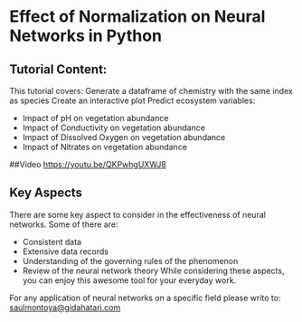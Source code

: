 # Effect of Normalization on Neural Networks in Python

## Tutorial Content:
This tutorial covers:
Generate a dataframe of chemistry with the same index as species
Create an interactive plot
Predict ecosystem variables:
- Impact of pH on vegetation abundance
- Impact of Conductivity on vegetation abundance
- Impact of Dissolved Oxygen on vegetation abundance
- Impact of Nitrates on vegetation abundance

##Video
https://youtu.be/QKPwhgUXWJ8

## Key Aspects
There are some key aspect to consider in the effectiveness of neural networks. Some of there are:
- Consistent data
- Extensive data records
- Understanding of the governing rules of the phenomenon
- Review of the neural network theory
While considering these aspects, you can enjoy this awesome tool for your everyday work.

For any application of neural networks on a specific field please writo to: 
saulmontoya@gidahatari.com
